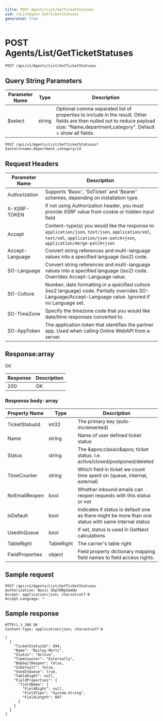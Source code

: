 ```yaml
---
title: POST Agents/List/GetTicketStatuses
uid: v1ListAgent_GetTicketStatuses
generated: true
---
```


# POST Agents/List/GetTicketStatuses

```http
POST /api/v1/Agents/List/GetTicketStatuses
```









## Query String Parameters

| Parameter Name | Type |  Description |
|----------------|------|--------------|
| $select | string |  Optional comma separated list of properties to include in the result. Other fields are then nulled out to reduce payload size: "Name,department,category". Default = show all fields. |

```http
POST /api/v1/Agents/List/GetTicketStatuses?$select=name,department,category/id
```


## Request Headers

| Parameter Name | Description |
|----------------|-------------|
| Authorization  | Supports 'Basic', 'SoTicket' and 'Bearer' schemes, depending on installation type. |
| X-XSRF-TOKEN   | If not using Authorization header, you must provide XSRF value from cookie or hidden input field |
| Accept         | Content-type(s) you would like the response in: `application/json`, `text/json`, `application/xml`, `text/xml`, `application/json-patch+json`, `application/merge-patch+json` |
| Accept-Language | Convert string references and multi-language values into a specified language (iso2) code. |
| SO-Language | Convert string references and multi-language values into a specified language (iso2) code. Overrides Accept-Language value. |
| SO-Culture | Number, date formatting in a specified culture (iso2 language) code. Partially overrides SO-Language/Accept-Language value. Ignored if no Language set. |
| SO-TimeZone | Specify the timezone code that you would like date/time responses converted to. |
| SO-AppToken | The application token that identifies the partner app. Used when calling Online WebAPI from a server. |


## Response:array

OK

| Response | Description |
|----------------|-------------|
| 200 | OK |

### Response body: array

| Property Name | Type |  Description |
|----------------|------|--------------|
| TicketStatusId | int32 | The primary key (auto-incremented) |
| Name | string | Name of user defined ticket status |
| Status | string | The &amp;apos;classic&amp;apos; ticket status. I.e. active/closed/postponed/deleted |
| TimeCounter | string | Which field in ticket we count time spent on (queue, internal, external) |
| NoEmailReopen | bool | Whether inbound emails can reopen requests with this status or not |
| IsDefault | bool | Indicates if status is default one as there might be more than one status with same internal status |
| UsedInQueue | bool | If set, status is used in GetNext calculations |
| TableRight | TableRight | The carrier's table right |
| FieldProperties | object | Field property dictionary mapping field names to field access rights. |

## Sample request

```http!
POST /api/v1/Agents/List/GetTicketStatuses
Authorization: Basic dGplMDpUamUw
Accept: application/json; charset=utf-8
Accept-Language: *
```

## Sample response

```http_
HTTP/1.1 200 OK
Content-Type: application/json; charset=utf-8

[
  {
    "TicketStatusId": 694,
    "Name": "Bailey-Mertz",
    "Status": "Active",
    "TimeCounter": "Externally",
    "NoEmailReopen": false,
    "IsDefault": false,
    "UsedInQueue": true,
    "TableRight": null,
    "FieldProperties": {
      "fieldName": {
        "FieldRight": null,
        "FieldType": "System.String",
        "FieldLength": 607
      }
    }
  }
]
```